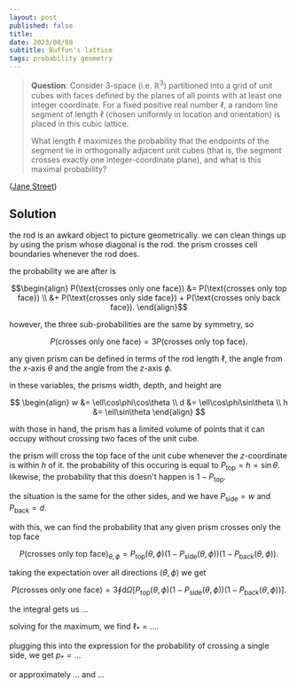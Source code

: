 ```yaml
---
layout: post
published: false
title: 
date: 2023/08/08
subtitle: Buffon's lattice
tags: probability geometry
---
```


>**Question**: Consider 3-space (i.e. $\mathbb{R}^3$) partitioned into a grid of unit cubes with faces defined by the planes of all points with at least one integer coordinate. For a fixed positive real number $\ell$, a random line segment of length $\ell$ (chosen uniformly in location and orientation) is placed in this cubic lattice.
>
>What length $\ell$ maximizes the probability that the endpoints of the segment lie in orthogonally adjacent unit cubes (that is, the segment crosses exactly one integer-coordinate plane), and what is this maximal probability?

<!--more-->

([Jane Street](URL))

## Solution

the rod is an awkard object to picture geometrically. we can clean things up by using the prism whose diagonal is the rod. the prism crosses cell boundaries whenever the rod does.

the probability we are after is

$$\begin{align}
P(\text{crosses only one face}) &= P(\text{crosses only top face}) \\
 &+ P(\text{crosses only side face}) + P(\text{crosses only back face}).
\end{align}$$

however, the three sub-probabilities are the same by symmetry, so 
 
$$ P(\text{crosses only one face}) = 3 P(\text{crosses only top face}).$$

any given prism can be defined in terms of the rod length $\ell,$ the angle from the $x$-axis $\theta$ and the angle from the $z$-axis $\phi.$

in these variables, the prisms width, depth, and height are

$$
  \begin{align}
    w &= \ell\cos\phi\cos\theta \\
    d &= \ell\cos\phi\sin\theta \\
    h &= \ell\sin\theta
  \end{align}
$$

with those in hand, the prism has a limited volume of points that it can occupy without crossing two faces of the unit cube.

the prism will cross the top face of the unit cube whenever the $z$-coordinate is within $h$ of it. the probability of this occuring is equal to $P_\text{top} = h = \sin\theta.$ likewise, the probability that this doesn't happen is $1 - P_\text{top}.$

the situation is the same for the other sides, and we have $P_\text{side} = w$ and $P_\text{back} = d.$

with this, we can find the probability that any given prism crosses only the top face

$$ P(\text{crosses only top face})_{\theta,\phi} = P_\text{top}(\theta,\phi)(1-P_\text{side}(\theta,\phi))(1-P_\text{back}(\theta,\phi)). $$

taking the expectation over all directions $\left(\theta, \phi\right)$ we get

$$ P(\text{crosses only one face}) = 3\oint \text{d}\Omega\left[P_\text{top}(\theta,\phi)(1-P_\text{side}(\theta,\phi))(1-P_\text{back}(\theta,\phi))\right].$$

the integral gets us ...

solving for the maximum, we find $\ell_* = ....$

plugging this into the expression for the probability of crossing a single side, we get $p_* = ...$

or approximately ... and ...

<br>
